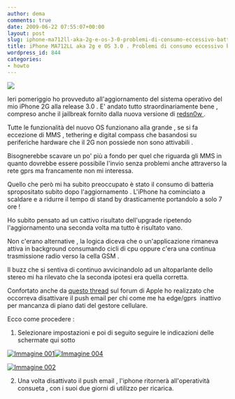 ```yaml
---
author: dema
comments: true
date: 2009-06-22 07:55:07+00:00
layout: post
slug: iphone-ma712ll-aka-2g-e-os-3-0-problemi-di-consumo-eccessivo-batteria
title: iPhone MA712LL aka 2g e OS 3.0 . Problemi di consumo eccessivo batteria
wordpress_id: 844
categories:
- howto
---
```


[![](http://dema.tv/wp-content/uploads/2009/06/iphoneos3.jpg)](http://dema.tv/wp-content/uploads/2009/06/iphoneos3.jpg)

Ieri pomeriggio ho provveduto all'aggiornamento del sistema operativo del mio iPhone 2G alla release 3.0 . E' andato tutto straordinariamente bene , compreso anche il jailbreak fornito dalla nuova versione di [redsn0w ](http://blog.iphone-dev.org/post/126908912/redsn0w-in-june).

Tutte le funzionalità del nuovo OS funzionano alla grande , se si fa eccezione di MMS , tethering e digital compass che basandosi su periferiche hardware che il 2G non possiede non sono attivabili .

Bisognerebbe scavare un po' più a fondo per quel che riguarda gli MMS in quanto dovrebbe essere possibile l'invio senza problemi anche attraverso la rete gprs ma francamente non mi interessa.

Quello che però mi ha subito preoccupato è stato il consumo di batteria spropositato subito dopo l'aggiornamento . L'iPhone ha cominciato a scaldare e a ridurre il tempo di stand by drasticamente portandolo a solo 7 ore !

Ho subito pensato ad un cattivo risultato dell'upgrade ripetendo l'aggiornamento una seconda volta ma tutto è risultato vano.

Non c'erano alternative , la logica diceva che o un'applicazione rimaneva attiva in background consumando cicli di cpu oppure c'era una continua trasmissione radio verso la cella GSM .

Il buzz che si sentiva di continuo avvicinandolo ad un altoparlante dello stereo mi ha rilevato che la seconda ipotesi era quella corretta.

Confortato anche da [questo thread](http://discussions.apple.com/thread.jspa?messageID=9661696) sul forum di Apple ho realizzato che occorreva disattivare il push email per chi come me ha edge/gprs  inattivo per mancanza di piano dati del gestore cellulare.

Ecco come procedere :

1) Selezionare impostazioni e poi di seguito seguire le indicazioni delle schermate qui sotto

[![Immagine 001](http://dema.tv/wp-content/uploads/2009/06/immagine-001.png?w=200)](http://dema.tv/wp-content/uploads/2009/06/immagine-0011.png)[![Immagine 004](http://dema.tv/wp-content/uploads/2009/06/immagine-004.png?w=200)](http://dema.tv/wp-content/uploads/2009/06/immagine-0041.png)

[![Immagine 002](http://dema.tv/wp-content/uploads/2009/06/immagine-002.png?w=200)](http://dema.tv/wp-content/uploads/2009/06/immagine-0021.png)

2) Una volta disattivato il push email , l'iphone ritornerà all'operatività consueta , con i suoi due giorni di utilizzo per ricarica.
